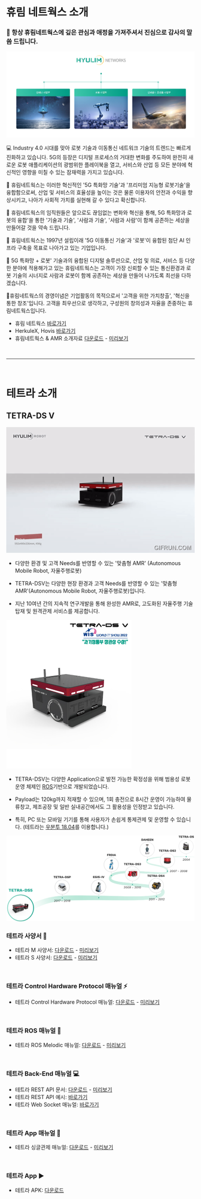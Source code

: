 # 휴림 네트웍스 소개 

### 👋 항상 휴림네트웍스에 깊은 관심과 애정을 가져주셔서 진심으로 감사의 말씀 드립니다.

![hyulimnetworks main img](./img/hyulimnetworks_main.png)

💻 Industry 4.0 시대를 맞아 로봇 기술과 이동통신 네트워크 기술의 트렌드는 빠르게 진화하고 있습니다. 5G의 등장은 디지털 프로세스의 거대한 변화를 주도하여 완전히 새로운 로봇 애플리케이션의 광범위한 플레이북을 열고, 서비스와 산업 등 모든 분야에 혁신적인 영향을 미칠 수 있는 잠재력을 가지고 있습니다.

🌈 휴림네트웍스는 이러한 혁신적인 '5G 특화망 기술'과 '프리미엄 지능형 로봇기술'을 융합함으로써, 산업 및 서비스의 효율성을 높이는 것은 물론
이용자의 안전과 수익을 향상시키고, 나아가 사회적 가치를 실현해 갈 수 있다고 확신합니다.

👩‍ 휴림네트웍스의 임직원들은 앞으로도 끊임없는 변화와 혁신을 통해, 5G 특화망과 로봇의 융합'을 통한 '기술과 기술', '사람과 기술', '사람과 사람'이
함께 공존하는 세상을 만들어갈 것을 약속 드립니다.

🙋‍ 휴림네트웍스는 1997년 설립이래 '5G 이동통신 기술'과 '로봇'이 융합된 첨단 AI 인프라 구축을 목표로 나아가고 있는 기업입니다.

🧙 5G 특화망 + 로봇' 기술과의 융합된 디지털 솔루션으로, 산업 및 의료, 서비스 등 다양한 분야에 적용해가고 있는 휴림네트웍스는 고객이 가장 신뢰할 수 있는
통신환경과 로봇 기술의 시너지로 사람과 로봇이 함께 공존하는 세상을 만들어 나가도록 최선을 다하겠습니다.

🍿휴림네트웍스의 경영이념은 기업활동의 목적으로서 '고객을 위한 가치창출', '혁신을 통한 창조'입니다. 고객을 최우선으로 생각하고, 구성원의 창의성과 자율을 존중하는 휴림네트웍스입니다.

- 휴림 네트웍스 [바로가기](http://www.hyulimnetworks.com)
- HerkuleX, Hovis [바로가기](http://hovis.co.kr/guide/)
- 휴림네트웍스 & AMR 소개자료 [다운로드](https://raw.githubusercontent.com/Hyulim-Networks/.github/main/profile/docs/intro/휴림네트웍스&AMR소개자료241202.pdf) - [미리보기](./docs/intro/휴림네트웍스&AMR소개자료241202.pdf)

<br/>
<hr/>
<br/>

# 테트라 소개

## TETRA-DS V
![테트라 비디오](./img/tetra_video.gif)
- 다양한 환경 및 고객 Needs를 반영할 수 있는 '맞춤형 AMR' (Autonomous Mobile Robot, 자율주행로봇)

- TETRA-DSV는 다양한 현장 환경과 고객 Needs를 반영할 수 있는 '맞춤형 AMR'(Autonomous Mobile Robot, 자율주행로봇)입니다. 

- 지난 10여년 간의 지속적 연구개발을 통해 완성한 AMR로, 고도화된 자율주행 기술 탑재 및 원격관제 서비스를 제공합니다.

![테트라 사진](./img/tetra_value.jpg)

- TETRA-DSV는 다양한 Application으로 발전 가능한 확정성을 위해 범용성 로봇 운영 체제인 [ROS](https://www.ros.org/)기반으로 개발되었습니다. 

- Payload는 120kg까지 적재할 수 있으며, 1회 충전으로 8시간 운영이 가능하여 물류창고, 제조공장 및 일반 실내공간에서도 그 활용성을 인정받고 있습니다. 

- 특히, PC 또는 모바일 기기를 통해 사용자가 손쉽게 통제관제 및 운영할 수 있습니다. 
(테트라는 [우분투 18.04](https://releases.ubuntu.com/18.04/)를 이용합니다.)

![테트라 연혁](./img/tetra_history.png)

### 테트라 사양서 📜
- 테트라 M 사양서: [다운로드](https://raw.githubusercontent.com/Hyulim-Networks/.github/main/profile/docs/spec/m/TETRA_DSV_M_specifications_241029.pdf) - [미리보기](./docs/spec/m/TETRA_DSV_M_specifications_241029.pdf)
- 테트라 S 사양서: [다운로드](https://raw.githubusercontent.com/Hyulim-Networks/.github/main/profile/docs/spec/s/TETRA_DSV_S_specifications_241029.pdf) - [미리보기](./docs/spec/s/TETRA_DSV_S_specifications_241029.pdf)
<br>

### 테트라 Control Hardware Protocol 매뉴얼 ⚡
- 테트라 Control Hardware Protocol 매뉴얼: [다운로드](https://raw.githubusercontent.com/Hyulim-Networks/.github/main/profile/docs/protocol/TETRA_DSV_control_hardware_protocol_241029.pdf) - [미리보기](./docs/protocol/TETRA_DSV_control_hardware_protocol_241029.pdf)
<br>

### 테트라 ROS 매뉴얼 🤖
- 테트라 ROS Melodic 매뉴얼: [다운로드](https://raw.githubusercontent.com/Hyulim-Networks/.github/main/profile/docs/ros/TETRA_DSV_ros_melodic_menual_241029.pdf) - [미리보기](./docs/ros/TETRA_DSV_ros_melodic_menual_241029.pdf)
<br>

### 테트라 Back-End 매뉴얼 💻
- 테트라 REST API 문서: [다운로드](https://raw.githubusercontent.com/Hyulim-Networks/.github/main/profile/docs/restapi/tetra_single_api_20241024.pdf) - [미리보기](./docs/restapi/tetra_single_api_20241024.pdf)
- 테트라 REST API 예시: [바로가기](./docs/restapi/ex_20241029.md)
- 테트라 Web Socket 매뉴얼: [바로가기](./docs/websocket/websocket_20241029.md)
<br>

### 테트라 App 매뉴얼 📱
- 테트라 싱글관제 매뉴얼: [다운로드](https://raw.githubusercontent.com/Hyulim-Networks/.github/main/profile/docs/app/TETRA-DSV_Controller_Manual_v241028.pdf) - [미리보기](./docs/app/TETRA-DSV_Controller_Manual_v241028.pdf)
<br>

### 테트라 App ▶️
- 테트라 APK: [다운로드](https://raw.githubusercontent.com/Hyulim-Networks/.github/main/profile/app/tetra_single_controller.apk)
<br>

